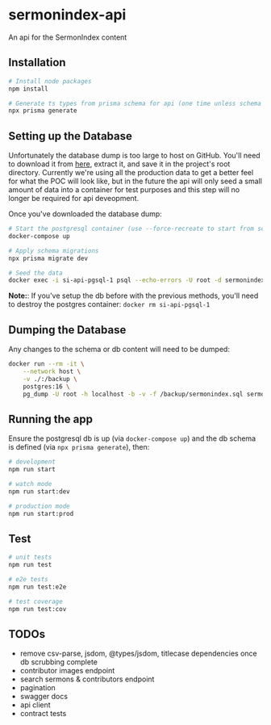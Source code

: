 # sermonindex-api

An api for the SermonIndex content

## Installation

```bash
# Install node packages
npm install

# Generate ts types from prisma schema for api (one time unless schema changes)
npx prisma generate
```

## Setting up the Database

Unfortunately the database dump is too large to host on GitHub. You'll need to download it from [here](https://drive.google.com/file/d/16DLt8Qvst6wHuNWl5kAEmw5cs7Bs6qVx/view?usp=drive_link), extract it, and save it in the project's root directory. Currently we're using all the production data to get a better feel for what the POC will look like, but in the future the api will only seed a small amount of data into a container for test purposes and this step will no longer be required for api deveopment.

Once you've downloaded the database dump:

```bash
# Start the postgresql container (use --force-recreate to start from scratch)
docker-compose up

# Apply schema migrations
npx prisma migrate dev

# Seed the data
docker exec -i si-api-pgsql-1 psql --echo-errors -U root -d sermonindex_local < ./sermonindex.sql
```

**Note:**: If you've setup the db before with the previous methods, you'll need to destroy the postgres container: `docker rm si-api-pgsql-1`

## Dumping the Database

Any changes to the schema or db content will need to be dumped:

```bash
docker run --rm -it \
    --network host \
    -v ./:/backup \
    postgres:16 \
    pg_dump -U root -h localhost -b -v -f /backup/sermonindex.sql sermonindex_local
```

## Running the app

Ensure the postgresql db is up (via `docker-compose up`) and the db schema is defined (via `npx prisma generate`), then:

```bash
# development
npm run start

# watch mode
npm run start:dev

# production mode
npm run start:prod
```

## Test

```bash
# unit tests
npm run test

# e2e tests
npm run test:e2e

# test coverage
npm run test:cov
```

## TODOs

- remove csv-parse, jsdom, @types/jsdom, titlecase dependencies once db scrubbing complete
- contributor images endpoint
- search sermons & contributors endpoint
- pagination
- swagger docs
- api client
- contract tests
